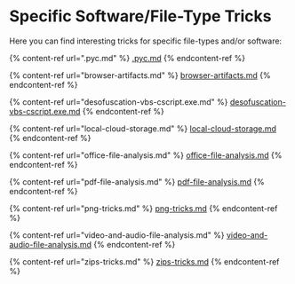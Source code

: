 # Specific Software/File-Type Tricks

Here you can find interesting tricks for specific file-types and/or software:

{% content-ref url=".pyc.md" %}
[.pyc.md](.pyc.md)
{% endcontent-ref %}

{% content-ref url="browser-artifacts.md" %}
[browser-artifacts.md](browser-artifacts.md)
{% endcontent-ref %}

{% content-ref url="desofuscation-vbs-cscript.exe.md" %}
[desofuscation-vbs-cscript.exe.md](desofuscation-vbs-cscript.exe.md)
{% endcontent-ref %}

{% content-ref url="local-cloud-storage.md" %}
[local-cloud-storage.md](local-cloud-storage.md)
{% endcontent-ref %}

{% content-ref url="office-file-analysis.md" %}
[office-file-analysis.md](office-file-analysis.md)
{% endcontent-ref %}

{% content-ref url="pdf-file-analysis.md" %}
[pdf-file-analysis.md](pdf-file-analysis.md)
{% endcontent-ref %}

{% content-ref url="png-tricks.md" %}
[png-tricks.md](png-tricks.md)
{% endcontent-ref %}

{% content-ref url="video-and-audio-file-analysis.md" %}
[video-and-audio-file-analysis.md](video-and-audio-file-analysis.md)
{% endcontent-ref %}

{% content-ref url="zips-tricks.md" %}
[zips-tricks.md](zips-tricks.md)
{% endcontent-ref %}

